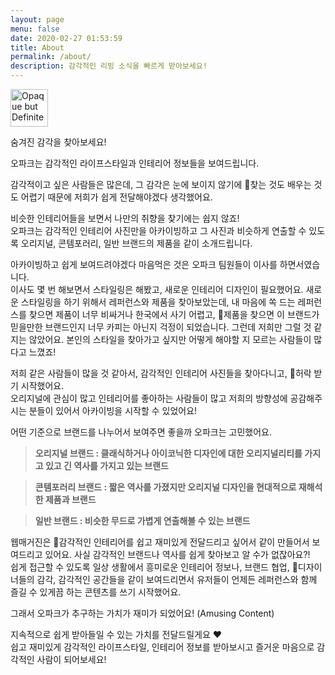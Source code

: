 ```yaml
---
layout: page
menu: false
date: 2020-02-27 01:53:59
title: About
permalink: /about/
description: 감각적인 리빙 소식을 빠르게 받아보세요!
---
```

<img  src="https://opaque.s3.ap-northeast-2.amazonaws.com/CI/Opaque+but+Definite.png" alt="Opaque but Definite" height="60px" />

숨겨진 감각을 찾아보세요!

오파크는 감각적인 라이프스타일과 인테리어 정보들을 보여드립니다.

감각적이고 싶은 사람들은 많은데, 그 감각은 눈에 보이지 않기에 찾는 것도 배우는 것도 어렵기 때문에 저희가 쉽게 전달해야겠다 생각했어요.

비슷한 인테리어들을 보면서 나만의 취향을 찾기에는 쉽지 않죠! \
오파크는 감각적인 인테리어 사진만을 아카이빙하고 그 사진과 비슷하게 연출할 수 있도록 오리지널, 콘템포러리, 일반 브랜드의 제품을 같이 소개드립니다. 

아카이빙하고 쉽게 보여드려야겠다 마음먹은 것은 오파크 팀원들이 이사를 하면서였습니다. \
이사도 몇 번 해보면서 스타일링은 해봤고, 새로운 인테리어 디자인이 필요했어요. 새로운 스타일링을 하기 위해서 레퍼런스와 제품을 찾아보았는데, 내 마음에 쏙 드는 레퍼런스를 찾으면 제품이 너무 비싸거나 한국에서 사기 어렵고, 제품을 찾으면 이 브랜드가 믿을만한 브랜드인지 너무 카피는 아닌지 걱정이 되었습니다. 그런데 저희만 그럴 것 같지는 않았어요. 본인의 스타일을 찾아가고 싶지만 어떻게 해야할 지 모르는 사람들이 많다고 느꼈죠!

저희 같은 사람들이 많을 것 같아서, 감각적인 인테리어 사진들을 찾아다니고, 허락 받기 시작했어요.\
오리지널에 관심이 많고 인테리어를 좋아하는 사람들이 많고 저희의 방향성에 공감해주시는 분들이 있어서 아카이빙을 시작할 수 있었어요! 

어떤 기준으로 브랜드를 나누어서 보여주면 좋을까 오파크는 고민했어요. 

> **오리지널 브랜드 : 클래식하거나 아이코닉한 디자인에 대한 오리지널리티를 가지고 있고 긴 역사를 가지고 있는 브랜드**



> **콘템포러리 브랜드 : 짧은 역사를 가졌지만 오리지널 디자인을 현대적으로 재해석한 제품과 브랜드** 



> **일반 브랜드 : 비슷한 무드로 가볍게 연출해볼 수 있는 브랜드**



웹매거진은 감각적인 인테리어를 쉽고 재미있게 전달드리고 싶어서 같이 만들어서 보여드리고 있어요. 사실 감각적인 브랜드나 역사를 쉽게 찾아보고 알 수가 없잖아요?! \
쉽게 접근할 수 있도록 일상 생활에서 흥미로운 인테리어 정보나, 브랜드 협업, 디자이너들의 감각, 감각적인 공간들을 같이 보여드리면서 유저들이 언제든 레퍼런스와 함께 즐길 수 있게끔 하는 콘텐츠를 쓰기 시작했어요.

그래서 오파크가 추구하는 가치가 재미가 되었어요! (Amusing Content)

지속적으로 쉽게 받아들일 수 있는 가치를 전달드릴게요 ❤️\
쉽고 재미있게 감각적인 라이프스타일, 인테리어 정보를 받아보시고 즐거운 마음으로 감각적인 사람이 되어보세요!